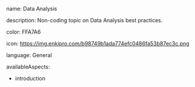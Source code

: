 name: Data Analysis

description: Non-coding topic on Data Analysis best practices.

color: FFA7A6

icon: https://img.enkipro.com/b98749b1ada774efc0486fa53b87ec3c.png

language: General

availableAspects:
  - introduction
